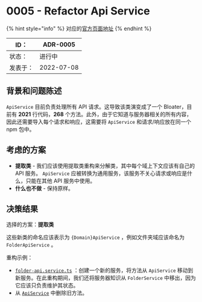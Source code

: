 # 0005 - Refactor Api Service

{% hint style="info" %}
对应的[官方页面地址](https://contributing.bitwarden.com/architecture/adr/refactor-api-service)
{% endhint %}

| ID：  | ADR-0005   |
| ---- | ---------- |
| 状态：  | 进行中        |
| 发表于： | 2022-07-08 |

## 背景和问题陈述​ <a href="#context-and-problem-statement" id="context-and-problem-statement"></a>

`ApiService` 目前负责处理所有 API 请求。这导致该类演变成了一个 Bloater，目前有 **2021** 行代码，**268** 个方法。此外，由于它知道与服务器相关的所有内容，因此还需要导入每个请求和响应，这需要将 `ApiService` 和请求/响应放在同一个 npm 包中。

## 考虑的方案​ <a href="#considered-options" id="considered-options"></a>

* **提取类** - 我们应该使用提取类重构来分解类，其中每个域上下文应该有自己的 API 服务。 `ApiService` 应被转换为通用服务，该服务不关心请求或响应是什么，只能在其他 API 服务中使用。
* **什么也不做** - 保持原样。

## 决策结果​ <a href="#decision-outcome" id="decision-outcome"></a>

选择的方案：**提取类**

这些新类的命名应该表示为 `{Domain}ApiService` ，例如文件夹域应该命名为 `FolderApiService` 。

重构示例：

* [`folder-api.service.ts`](https://github.com/bitwarden/clients/pull/3011/files#diff-11b3488b9977f06625349680f81554505613715cfcc9890ebb356a74579c236a) ：创建一个新的服务，将方法从 `ApiService` 移动到新服务。在此重构期间，我们还将服务器知识从 `FolderService` 中移出，因为它应该只负责维护其状态。
* 从 [`ApiService`](https://github.com/bitwarden/clients/pull/3011/files#diff-6c8f3163b688c01f589d1e9ee5b7998aea4a0aedde8333c3939fb6181c301bed) 中删除旧方法。
